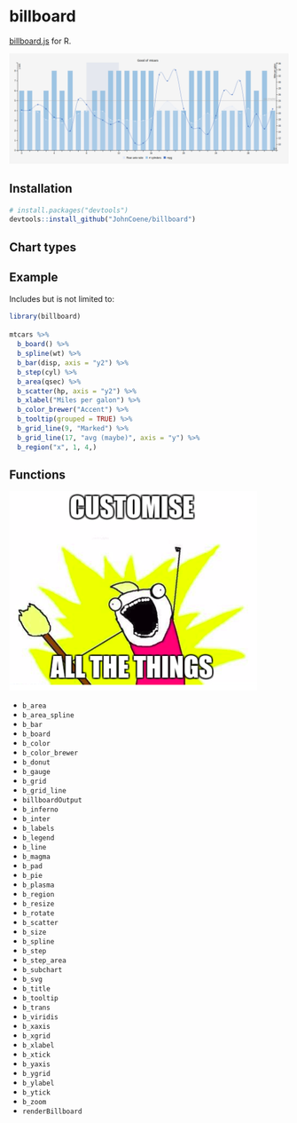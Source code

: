 # billboard

[billboard.js](https://naver.github.io/billboard.js) for R.

![Customise all the things](billboard.png)

## Installation

``` r
# install.packages("devtools")
devtools::install_github("JohnCoene/billboard")
```

## Chart types

## Example

Includes but is not limited to:

```r
library(billboard)

mtcars %>% 
  b_board() %>%
  b_spline(wt) %>% 
  b_bar(disp, axis = "y2") %>% 
  b_step(cyl) %>% 
  b_area(qsec) %>% 
  b_scatter(hp, axis = "y2") %>% 
  b_xlabel("Miles per galon") %>% 
  b_color_brewer("Accent") %>% 
  b_tooltip(grouped = TRUE) %>% 
  b_grid_line(9, "Marked") %>% 
  b_grid_line(17, "avg (maybe)", axis = "y") %>% 
  b_region("x", 1, 4,)
```

## Functions

![Customise all the things](FOO.png)

* `b_area`
* `b_area_spline`  
* `b_bar`
* `b_board`
* `b_color`
* `b_color_brewer`
* `b_donut`
* `b_gauge`
* `b_grid`
* `b_grid_line`
* `billboardOutput`
* `b_inferno`
* `b_inter`
* `b_labels`
* `b_legend` 
* `b_line` 
* `b_magma`
* `b_pad`
* `b_pie`
* `b_plasma`
* `b_region`
* `b_resize` 
* `b_rotate`
* `b_scatter`
* `b_size`
* `b_spline` 
* `b_step`
* `b_step_area`  
* `b_subchart`
* `b_svg`
* `b_title`
* `b_tooltip`
* `b_trans`
* `b_viridis`
* `b_xaxis`
* `b_xgrid` 
* `b_xlabel`
* `b_xtick` 
* `b_yaxis`
* `b_ygrid`
* `b_ylabel`
* `b_ytick`
* `b_zoom`
* `renderBillboard`

